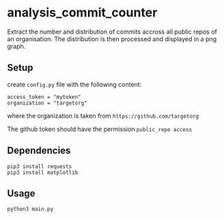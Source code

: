 # analysis_commit_counter

Extract the number and distribution of commits accross all public repos of an organisation. The distribution is then processed and displayed in a png graph.

## Setup

create `config.py` file with the following content:

```
access_token = "mytoken" 
organization = "targetorg"
```
where the organization is taken from `https://github.com/targetorg`

The github token should have the permission `public_repo access`

## Dependencies

```
pip3 install requests
pip3 install matplotlib
```


## Usage

```
python3 main.py
```